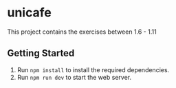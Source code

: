 # unicafe

This project contains the exercises between 1.6 - 1.11

## Getting Started

1. Run `npm install` to install the required dependencies.
2. Run `npm run dev` to start the web server.
